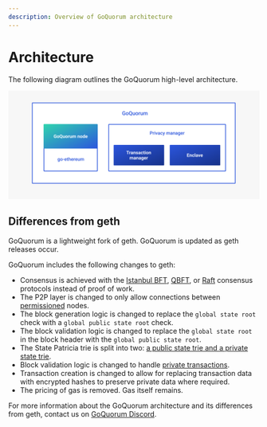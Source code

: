 ```yaml
---
description: Overview of GoQuorum architecture
---
```


# Architecture

The following diagram outlines the GoQuorum high-level architecture.

![GoQuorum Architecture diagram](../images/Quorum%20Design.png)

## Differences from geth

GoQuorum is a lightweight fork of geth.
GoQuorum is updated as geth releases occur.

GoQuorum includes the following changes to geth:

* Consensus is achieved with the [Istanbul BFT](../configure-and-manage/configure/consensus-protocols/ibft.md),
  [QBFT](../configure-and-manage/configure/consensus-protocols/qbft.md), or [Raft](../configure-and-manage/configure/consensus-protocols/raft.md)
  consensus protocols instead of proof of work.
* The P2P layer is changed to only allow connections between [permissioned](permissions-overview.md) nodes.
* The block generation logic is changed to replace the `global state root` check with a `global public state root` check.
* The block validation logic is changed to replace the `global state root` in the block header with the `global public state root`.
* The State Patricia trie is split into two: [a public state trie and a private state trie](privacy/privacy.md#public-and-private-state).
* Block validation logic is changed to handle [private transactions](privacy/private-and-public.md#private-transactions).
* Transaction creation is changed to allow for replacing transaction data with encrypted hashes to preserve private data
  where required.
* The pricing of gas is removed. Gas itself remains.

For more information about the GoQuorum architecture and its differences from geth, contact us on [GoQuorum Discord](https://discord.gg/5U9Jwp7).
